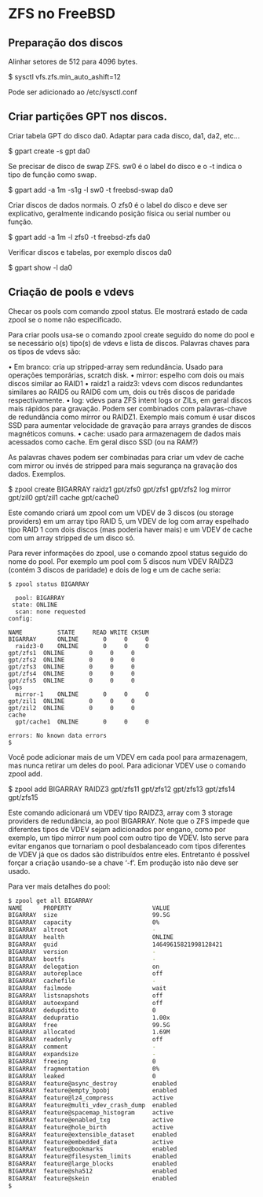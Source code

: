 # ZFS no FreeBSD

## Preparação dos discos

Alinhar setores de 512 para 4096 bytes.

$ sysctl vfs.zfs.min_auto_ashift=12

Pode ser adicionado ao /etc/sysctl.conf

## Criar partições GPT nos discos.

Criar tabela GPT do disco da0. Adaptar para cada disco, da1, da2, etc…

$ gpart create -s gpt da0

Se precisar de disco de swap ZFS. sw0 é o label do disco e o -t indica o tipo de função como swap.

$ gpart add -a 1m -s1g -l sw0 -t freebsd-swap da0

Criar discos de dados normais. O zfs0 é o label do disco e deve ser explicativo, geralmente indicando posição física ou serial number ou função.

$ gpart add -a 1m -l zfs0 -t freebsd-zfs da0

Verificar discos e tabelas, por exemplo discos da0

$ gpart show -l da0


## Criação de pools e vdevs

Checar os pools com comando zpool status. Ele mostrará estado de cada zpool se o nome não especificado.

Para criar pools usa-se o comando zpool create seguido do nome do pool e se necessário o(s) tipo(s) de vdevs e lista de discos. Palavras chaves para os tipos de vdevs são:

•	Em branco: cria up stripped-array sem redundância. Usado para operações temporárias, scratch disk.
•	mirror: espelho com dois ou mais discos similar ao RAID1
•	raidz1 a raidz3: vdevs com discos redundantes similares ao RAID5 ou RAID6 com um, dois ou três discos de paridade respectivamente.
•	log: vdevs para ZFS intent logs or ZILs, em geral discos mais rápidos para gravação. Podem ser combinados com palavras-chave de redundância como mirror ou RAIDZ1. Exemplo mais comum é usar discos SSD para aumentar velocidade de gravação para arrays grandes de discos magnéticos comuns.
•	cache: usado para armazenagem de dados mais acessados como cache. Em geral disco SSD (ou na RAM?)

As palavras chaves podem ser combinadas para criar um vdev de cache com mirror ou invés de stripped para mais segurança na gravação dos dados. Exemplos.

$ zpool create BIGARRAY raidz1 gpt/zfs0 gpt/zfs1 gpt/zfs2 log mirror gpt/zil0 gpt/zil1 cache gpt/cache0

Este comando criará um zpool com um VDEV de 3 discos (ou storage providers) em um array tipo RAID 5, um VDEV de log com array espelhado tipo RAID 1 com dois discos (mas poderia haver mais) e um VDEV de cache com um array stripped de um disco só.

Para rever informações do zpool, use o comando zpool status seguido do nome do pool. Por exemplo um pool com 5 discos num VDEV RAIDZ3 (contém 3 discos de paridade) e dois de log e um de cache seria:

```
$ zpool status BIGARRAY

  pool: BIGARRAY
 state: ONLINE
  scan: none requested
config:

NAME          STATE     READ WRITE CKSUM
BIGARRAY      ONLINE       0     0     0
  raidz3-0    ONLINE       0     0     0
gpt/zfs1  ONLINE       0     0     0
gpt/zfs2  ONLINE       0     0     0
gpt/zfs3  ONLINE       0     0     0
gpt/zfs4  ONLINE       0     0     0
gpt/zfs5  ONLINE       0     0     0
logs
  mirror-1    ONLINE       0     0     0
gpt/zil1  ONLINE       0     0     0
gpt/zil2  ONLINE       0     0     0
cache
  gpt/cache1  ONLINE       0     0     0

errors: No known data errors
$
```


 Você pode adicionar mais de um VDEV em cada pool para armazenagem, mas nunca retirar um deles do pool. Para adicionar VDEV use o comando zpool add.

$ zpool add BIGARRAY RAIDZ3 gpt/zfs11 gpt/zfs12 gpt/zfs13 gpt/zfs14 gpt/zfs15

Este comando adicionará um VDEV tipo RAIDZ3, array com 3 storage providers de redundância, ao pool BIGARRAY. Note que o ZFS impede que diferentes tipos de VDEV sejam adicionados por engano, como por exemplo, um tipo mirror num pool com outro tipo de VDEV. Isto serve para evitar enganos que tornariam o pool desbalanceado com tipos diferentes de VDEV já que os dados são distribuídos entre eles. Entretanto é possível forçar a criação usando-se a  chave ‘-f’. Em produção isto não deve ser usado.

Para ver mais detalhes do pool:

```bash
$ zpool get all BIGARRAY
NAME      PROPERTY                       VALUE                          SOURCE
BIGARRAY  size                           99.5G                          -
BIGARRAY  capacity                       0%                             -
BIGARRAY  altroot                        -                              default
BIGARRAY  health                         ONLINE                         -
BIGARRAY  guid                           14649615821998128421           default
BIGARRAY  version                        -                              default
BIGARRAY  bootfs                         -                              default
BIGARRAY  delegation                     on                             default
BIGARRAY  autoreplace                    off                            default
BIGARRAY  cachefile                      -                              default
BIGARRAY  failmode                       wait                           default
BIGARRAY  listsnapshots                  off                            default
BIGARRAY  autoexpand                     off                            default
BIGARRAY  dedupditto                     0                              default
BIGARRAY  dedupratio                     1.00x                          -
BIGARRAY  free                           99.5G                          -
BIGARRAY  allocated                      1.69M                          -
BIGARRAY  readonly                       off                            -
BIGARRAY  comment                        -                              default
BIGARRAY  expandsize                     -                              -
BIGARRAY  freeing                        0                              default
BIGARRAY  fragmentation                  0%                             -
BIGARRAY  leaked                         0                              default
BIGARRAY  feature@async_destroy          enabled                        local
BIGARRAY  feature@empty_bpobj            enabled                        local
BIGARRAY  feature@lz4_compress           active                         local
BIGARRAY  feature@multi_vdev_crash_dump  enabled                        local
BIGARRAY  feature@spacemap_histogram     active                         local
BIGARRAY  feature@enabled_txg            active                         local
BIGARRAY  feature@hole_birth             active                         local
BIGARRAY  feature@extensible_dataset     enabled                        local
BIGARRAY  feature@embedded_data          active                         local
BIGARRAY  feature@bookmarks              enabled                        local
BIGARRAY  feature@filesystem_limits      enabled                        local
BIGARRAY  feature@large_blocks           enabled                        local
BIGARRAY  feature@sha512                 enabled                        local
BIGARRAY  feature@skein                  enabled                        local
$
```
[^1]: Escrito originalmente em 25/7/2017.


